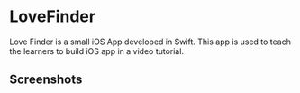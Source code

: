 LoveFinder
==========

Love Finder is a small iOS App developed in Swift. This app is used to teach the learners to build iOS app in a video tutorial.

## Screenshots

 
